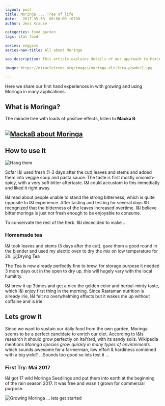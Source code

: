 ```yaml
---
layout: post
title: Moringa ... Tree of life
date:   2017-05-30  00:00:00 +0700
author: Jens Krause

categories: food garden
tags: ital food

series: veggies
series-nav-title: All about Moringa

seo_description: This article explains details of our approach to Moringa

image: https://miracletrees.org/images/moringa-oleifera-powder2.jpg

---
```

Here we share our first hand experiences in with growing and using Moringa in many applications. 
<!--more-->

## What is Moringa?
The miracle tree with loads of positive effects, listen to **Macka B**:
## [![MackaB about Moringa](http://img.youtube.com/vi/DeuT3ynHetk/0.jpg)](http://www.youtube.com/watch?v=DeuT3ynHetk)

## How to use it
![Hang them]({{site.baseurl}}/images/moringa/hanged_up.jpg)

Sofar I&I used fresh (1-3 days after the cut) leaves and stems and added them into veggie soup and pasta sauce. The taste is first mostly onionish-spicy, with a very soft bitter aftertaste. I&I could accustom to this immediatly and liked it right away.

I&I read about people unable to stand the strong bitterness, which is quite opposite to I&I experience. After tasting and testing for several days I&I recognized that the bitterness of the leaves increased overtime. I&I believe bitter moringa is just not fresh enough to be enjoyable to consume.

To conservate the rest of the herb. I&I dececided to make ...

### Homemade tea
I&I took leaves and stems (5 days after the cut), gave them a good round in the blender and used my electic oven to dry the mix on low temperature for 2h.
![Drying Tea]({{site.baseurl}}/images/moringa/drying_tea.jpg)

 The Tea is now already perfectly fine to brew, for storage purpose it needed 3 more days out in the open to dry up, this will hugely vary with the local humitity.

 I&I brew it up 3times and get a nice the golden color and herbal-minty taste, which I&I enjoy first thing in the morning. Since Rastaman nutrition is already irie, I&I felt no overwhelming effects but it wakes me up without coffaine and is irie.

## Lets grow it
Since we want to sustain our daily food from the own garden, Moringa seems to be a perfect candidate to enrich our diet. According to I&Is research it should grow perfectly on ItalYard, with its sandy soils. Wikipedia mentions _Moringa species grow quickly in many types of environments._ which sounds awesome for a farmerman, low effort & hardiness combined with a big yield? ...Sounds too good so lets test it ... 

### First Try: Mai 2017
I&I got 17 wild Moringa Seedlings and put them into earth at the beginning of the rain season 2017. It was free and wasn't grown for commercial purpose.

 ![Growing Moringa ... lets get started]({{site.baseurl}}/images/moringa/baby-trees-mai-2017.jpg)
